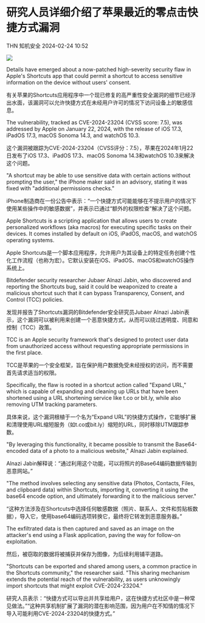 #  研究人员详细介绍了苹果最近的零点击快捷方式漏洞   
THN  知机安全   2024-02-24 10:52  
  
![](https://mmbiz.qpic.cn/mmbiz_png/QGibgZhUnjfNRNdwfYskicDwfaiaZI1Mia9l6j9QhGZI24tQjv9rrqr8iaZljmcD9JHy5yUG55W1kEiaV6r8lA8icxnhg/640?wx_fmt=png "")  
  
Details have emerged about a now-patched high-severity security flaw in Apple's Shortcuts app that could permit a shortcut to access sensitive information on the device without users' consent.  
  
有关苹果的Shortcuts应用程序中一个现已修复的高严重性安全漏洞的细节已经浮出水面，该漏洞可以允许快捷方式在未经用户许可的情况下访问设备上的敏感信息。  
  
  
The vulnerability, tracked as CVE-2024-23204 (CVSS score: 7.5), was addressed by Apple on January 22, 2024, with the release of iOS 17.3, iPadOS 17.3, macOS Sonoma 14.3, and watchOS 10.3.  
  
这个漏洞被跟踪为CVE-2024-23204（CVSS评分：7.5），苹果在2024年1月22日发布了iOS 17.3、iPadOS 17.3、macOS Sonoma 14.3和watchOS 10.3来解决这个问题。  
  
  
"A shortcut may be able to use sensitive data with certain actions without prompting the user," the iPhone maker said in an advisory, stating it was fixed with "additional permissions checks."  
  
iPhone制造商在一份公告中表示：“一个快捷方式可能能够在不提示用户的情况下使用某些操作中的敏感数据”，并表示已通过“额外的权限检查”解决了这个问题。  
  
  
Apple Shortcuts is a scripting application that allows users to create personalized workflows (aka macros) for executing specific tasks on their devices. It comes installed by default on iOS, iPadOS, macOS, and watchOS operating systems.  
  
Apple Shortcuts是一个脚本应用程序，允许用户为其设备上的特定任务创建个性化工作流程（也称为宏）。它默认安装在iOS、iPadOS、macOS和watchOS操作系统上。  
  
  
Bitdefender security researcher Jubaer Alnazi Jabin, who discovered and reporting the Shortcuts bug, said it could be weaponized to create a malicious shortcut such that it can bypass Transparency, Consent, and Control (TCC) policies.  
  
发现并报告了Shortcuts漏洞的Bitdefender安全研究员Jubaer Alnazi Jabin表示，这个漏洞可以被利用来创建一个恶意快捷方式，从而可以绕过透明度、同意和控制（TCC）政策。  
  
  
TCC is an Apple security framework that's designed to protect user data from unauthorized access without requesting appropriate permissions in the first place.  
  
TCC是苹果的一个安全框架，旨在保护用户数据免受未经授权的访问，而不需要首先请求适当的权限。  
  
  
Specifically, the flaw is rooted in a shortcut action called "Expand URL," which is capable of expanding and cleaning up URLs that have been shortened using a URL shortening service like t.co or bit.ly, while also removing UTM tracking parameters.  
  
具体来说，这个漏洞根植于一个名为“Expand URL”的快捷方式操作，它能够扩展和清理使用URL缩短服务（如t.co或bit.ly）缩短的URL，同时移除UTM跟踪参数。  
  
  
"By leveraging this functionality, it became possible to transmit the Base64-encoded data of a photo to a malicious website," Alnazi Jabin explained.  
  
Alnazi Jabin解释说：“通过利用这个功能，可以将照片的Base64编码数据传输到恶意网站。”  
  
  
"The method involves selecting any sensitive data (Photos, Contacts, Files, and clipboard data) within Shortcuts, importing it, converting it using the base64 encode option, and ultimately forwarding it to the malicious server."  
  
“这种方法涉及在Shortcuts中选择任何敏感数据（照片、联系人、文件和剪贴板数据），导入它，使用base64编码选项转换它，最终将它转发到恶意服务器。”  
  
  
The exfiltrated data is then captured and saved as an image on the attacker's end using a Flask application, paving the way for follow-on exploitation.  
  
然后，被窃取的数据将被捕获并保存为图像，为后续利用铺平道路。  
  
  
"Shortcuts can be exported and shared among users, a common practice in the Shortcuts community," the researcher said. "This sharing mechanism extends the potential reach of the vulnerability, as users unknowingly import shortcuts that might exploit CVE-2024-23204."  
  
研究人员表示：“快捷方式可以导出并共享给用户，这在快捷方式社区中是一种常见做法。”“这种共享机制扩展了漏洞的潜在影响范围，因为用户在不知情的情况下导入可能利用CVE-2024-23204的快捷方式。”  
  
